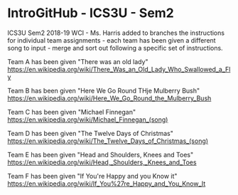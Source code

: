 # IntroGitHub - ICS3U - Sem2

ICS3U Sem2 2018-19 WCI - Ms. Harris added to branches the instructions for individual team assignments - each team has been given a different song to input - merge and sort out following a specific set of instructions.

Team A has been given "There was an old lady" https://en.wikipedia.org/wiki/There_Was_an_Old_Lady_Who_Swallowed_a_Fly

Team B has been given "Here We Go Round THje Mulberry Bush" https://en.wikipedia.org/wiki/Here_We_Go_Round_the_Mulberry_Bush

Team C has been given "Michael Finnegan" https://en.wikipedia.org/wiki/Michael_Finnegan_(song)

Team D has been given "The Twelve Days of Christmas" https://en.wikipedia.org/wiki/The_Twelve_Days_of_Christmas_(song)

Team E has been given "Head and Shoulders, Knees and Toes" https://en.wikipedia.org/wiki/Head,_Shoulders,_Knees_and_Toes

Team F has been given "If You're Happy and you Know it" https://en.wikipedia.org/wiki/If_You%27re_Happy_and_You_Know_It
